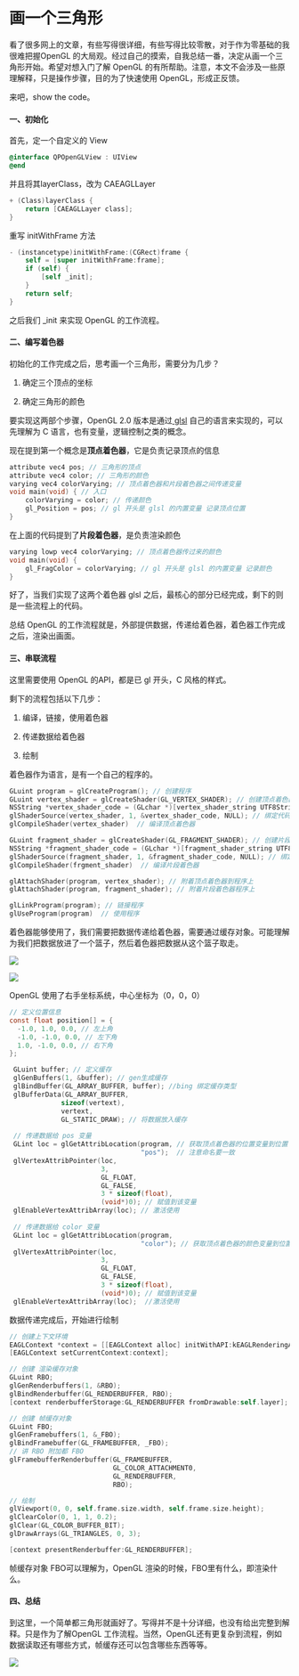 # 画一个三角形
看了很多网上的文章，有些写得很详细，有些写得比较零散，对于作为零基础的我很难把握OpenGL 的大局观。经过自己的摸索，自我总结一番，决定从画一个三角形开始。希望对想入门了解 OpenGL 的有所帮助。注意，本文不会涉及一些原理解释，只是操作步骤，目的为了快速使用 OpenGL，形成正反馈。

来吧，show the code。

#### 一、初始化

首先，定一个自定义的 View

```Objective-C
@interface QPOpenGLView : UIView
@end
```

并且将其layerClass，改为 CAEAGLLayer

```Objective-C
+ (Class)layerClass {
    return [CAEAGLLayer class];
}
```

重写 initWithFrame 方法

```Objective-C
- (instancetype)initWithFrame:(CGRect)frame {
    self = [super initWithFrame:frame];
    if (self) {
        [self _init];
    }
    return self;
}

```

之后我们 _init 来实现 OpenGL 的工作流程。

#### 二、编写着色器

初始化的工作完成之后，思考画一个三角形，需要分为几步？

1. 确定三个顶点的坐标

2. 确定三角形的颜色

要实现这两部个步骤，OpenGL 2.0 版本是通过[ glsl](https://www.khronos.org/registry/OpenGL/specs/es/2.0/GLSL_ES_Specification_1.00.pdf) 自己的语言来实现的，可以先理解为 C 语言，也有变量，逻辑控制之类的概念。

现在提到第一个概念是**顶点着色器**，它是负责记录顶点的信息

```C
attribute vec4 pos; // 三角形的顶点
attribute vec4 color; // 三角形的颜色
varying vec4 colorVarying; // 顶点着色器和片段着色器之间传递变量
void main(void) { // 入口
    colorVarying = color; // 传递颜色
    gl_Position = pos; // gl 开头是 glsl 的内置变量 记录顶点位置
}
```

在上面的代码提到了**片段着色器**，是负责渲染颜色

```C
varying lowp vec4 colorVarying; // 顶点着色器传过来的颜色
void main(void) {
    gl_FragColor = colorVarying; // gl 开头是 glsl 的内置变量 记录颜色
}
```

好了，当我们实现了这两个着色器 glsl 之后，最核心的部分已经完成，剩下的则是一些流程上的代码。

总结 OpenGL 的工作流程就是，外部提供数据，传递给着色器，着色器工作完成之后，渲染出画面。

#### 三、串联流程

这里需要使用 OpenGL 的API，都是已 gl 开头，C 风格的样式。

剩下的流程包括以下几步：

1. 编译，链接，使用着色器

2. 传递数据给着色器

3. 绘制

着色器作为语言，是有一个自己的程序的。

```Objective-C
GLuint program = glCreateProgram(); // 创建程序
GLuint vertex_shader = glCreateShader(GL_VERTEX_SHADER); // 创建顶点着色器
NSString *vertex_shader_code = (GLchar *)[vertex_shader_string UTF8String] // 从 bundle 加载顶点着色器的代码
glShaderSource(vertex_shader, 1, &vertex_shader_code, NULL); // 绑定代码到顶点着色器
glCompileShader(vertex_shader)  // 编译顶点着色器

GLuint fragment_shader = glCreateShader(GL_FRAGMENT_SHADER); // 创建片段着色器
NSString *fragment_shader_code = (GLchar *)[fragment_shader_string UTF8String] // 从 bundle 加载片段着色器的代码
glShaderSource(fragment_shader, 1, &fragment_shader_code, NULL); // 绑定代码到片段着色器
glCompileShader(frgment_shader)  // 编译片段着色器

glAttachShader(program, vertex_shader); // 附着顶点着色器到程序上
glAttachShader(program, fragment_shader); // 附着片段着色器程序上

glLinkProgram(program); // 链接程序
glUseProgram(program)  // 使用程序
```

着色器能够使用了，我们需要把数据传递给着色器，需要通过缓存对象。可能理解为我们把数据放进了一个篮子，然后着色器把数据从这个篮子取走。

![](https://secure-static.wolai.com/static/s5WtsHwYFWfybak5PQuq4d/image.png)

![](https://secure-static.wolai.com/static/qU4CCPrSBeYNxqtN5WLBzX/image.png)

OpenGL 使用了右手坐标系统，中心坐标为（0，0，0）

```Objective-C
// 定义位置信息
const float position[] = {
  -1.0, 1.0, 0.0, // 左上角
  -1.0, -1.0, 0.0, // 左下角
  1.0, -1.0, 0.0, // 右下角
};

 GLuint buffer; // 定义缓存
 glGenBuffers(1, &buffer); // gen生成缓存
 glBindBuffer(GL_ARRAY_BUFFER, buffer); //bing 绑定缓存类型
 glBufferData(GL_ARRAY_BUFFER, 
             sizeof(vertext), 
             vertext, 
             GL_STATIC_DRAW); // 将数据放入缓存
 
 // 传递数据给 pos 变量
 GLint loc = glGetAttribLocation(program, // 获取顶点着色器的位置变量到位置
                                 "pos");  // 注意命名要一致
 glVertexAttribPointer(loc, 
                       3, 
                       GL_FLOAT, 
                       GL_FALSE, 
                       3 * sizeof(float), 
                       (void*)0); // 赋值到该变量
 glEnableVertexAttribArray(loc); // 激活使用
 
 // 传递数据给 color 变量
 GLint loc = glGetAttribLocation(program, 
                                 "color"); // 获取顶点着色器的颜色变量到位置
 glVertexAttribPointer(loc, 
                       3, 
                       GL_FLOAT, 
                       GL_FALSE, 
                       3 * sizeof(float), 
                       (void*)0); // 赋值到该变量
 glEnableVertexAttribArray(loc);  //激活使用
```

数据传递完成后，开始进行绘制

```Objective-C
// 创建上下文环境
EAGLContext *context = [[EAGLContext alloc] initWithAPI:kEAGLRenderingAPIOpenGLES2];
[EAGLContext setCurrentContext:context];

// 创建 渲染缓存对象
GLuint RBO;
glGenRenderbuffers(1, &RBO);
glBindRenderbuffer(GL_RENDERBUFFER, RBO);
[context renderbufferStorage:GL_RENDERBUFFER fromDrawable:self.layer];

// 创建 帧缓存对象
GLuint FBO;
glGenFramebuffers(1, &_FBO);
glBindFramebuffer(GL_FRAMEBUFFER, _FBO);
// 讲 RBO 附加都 FBO
glFramebufferRenderbuffer(GL_FRAMEBUFFER, 
                          GL_COLOR_ATTACHMENT0, 
                          GL_RENDERBUFFER, 
                          RBO);

// 绘制
glViewport(0, 0, self.frame.size.width, self.frame.size.height);
glClearColor(0, 1, 1, 0.2);
glClear(GL_COLOR_BUFFER_BIT);
glDrawArrays(GL_TRIANGLES, 0, 3);

[context presentRenderbuffer:GL_RENDERBUFFER];

```

帧缓存对象 FBO可以理解为，OpenGL 渲染的时候，FBO里有什么，即渲染什么。

#### 四、总结

到这里，一个简单都三角形就画好了。写得并不是十分详细，也没有给出完整到解释。只是作为了解OpenGL 工作流程。当然，OpenGL还有更复杂到流程，例如数据读取还有哪些方式，帧缓存还可以包含哪些东西等等。

![](https://secure-static.wolai.com/static/8VDqQkVTFUmPF12gofJdys/image.png)
